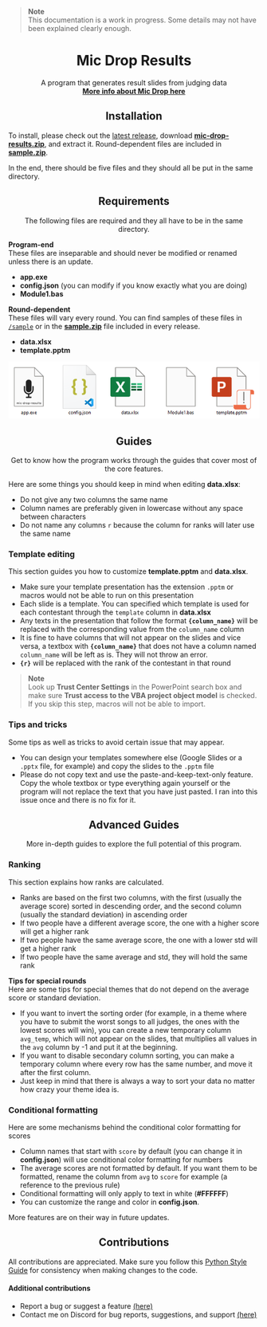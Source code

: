 > **Note**<br>
> This documentation is a work in progress. Some details may not have been explained clearly enough.

<h1 align="center">Mic Drop Results</h1>

<p align="center">
  A program that generates result slides from judging data<br>
  <a href="https://discord.gg/ZeGWzgvFcR"><b>More info about Mic Drop here</b></a>
</p>

<h2 align="center">Installation</h2>

To install, please check out the [latest release](https://github.com/berkeleyfx/mic-drop-results/releases/), download [**mic-drop-results.zip**](https://github.com/berkeleyfx/mic-drop-results/releases/latest/download/mic-drop-results.zip), and extract it. Round-dependent files are included in [**sample.zip**](https://github.com/berkeleyfx/mic-drop-results/releases/latest/download/sample.zip).

In the end, there should be five files and they should all be put in the same directory.

<h2 align="center">Requirements</h2>

<p align="center">The following files are required and they all have to be in the same directory.</p>

**Program-end**<br>
These files are inseparable and should never be modified or renamed unless there is an update.

- **app.exe**
- **config.json** (you can modify if you know exactly what you are doing)
- **Module1.bas**

**Round-dependent**<br>
These files will vary every round. You can find samples of these files in [`/sample`](./sample) or in the [**sample.zip**](https://github.com/berkeleyfx/mic-drop-results/releases/latest/download/sample.zip) file included in every release.

- **data.xlsx**
- **template.pptm**

<p align="center">
  <img src=".github/images/requirements.png"></img>
</p>

<h2 align="center">Guides</h2>

<p align="center">Get to know how the program works through the guides that cover most of the core features.</p>

Here are some things you should keep in mind when editing **data.xlsx**:
- Do not give any two columns the same name
- Column names are preferably given in lowercase without any space between characters
- Do not name any columns `r` because the column for ranks will later use the same name

### Template editing
This section guides you how to customize **template.pptm** and **data.xlsx**.

- Make sure your template presentation has the extension `.pptm` or macros would not be able to run on this presentation
- Each slide is a template. You can specified which template is used for each contestant through the `template` column in **data.xlsx**
- Any texts in the presentation that follow the format **`{column_name}`** will be replaced with the corresponding value from the `column_name` column
- It is fine to have columns that will not appear on the slides and vice versa, a textbox with **`{column_name}`** that does not have a column named `column_name` will be left as is. They will not throw an error.
- **`{r}`** will be replaced with the rank of the contestant in that round

> **Note**<br>
> Look up **Trust Center Settings** in the PowerPoint search box and make sure **Trust access to the VBA project object model** is checked. If you skip this step, macros will not be able to import.

### Tips and tricks
Some tips as well as tricks to avoid certain issue that may appear.

- You can design your templates somewhere else (Google Slides or a `.pptx` file, for example) and copy the slides to the `.pptm` file
- Please do not copy text and use the paste-and-keep-text-only feature. Copy the whole textbox or type everything again yourself or the program will not replace the text that you have just pasted. I ran into this issue once and there is no fix for it.

<h2 align="center">Advanced Guides</h2>

<p align="center">More in-depth guides to explore the full potential of this program.</p>

### Ranking
This section explains how ranks are calculated.
- Ranks are based on the first two columns, with the first (usually the average score) sorted in descending order, and the second column (usually the standard deviation) in ascending order
- If two people have a different average score, the one with a higher score will get a higher rank
- If two people have the same average score, the one with a lower std will get a higher rank
- If two people have the same average and std, they will hold the same rank

**Tips for special rounds**<br>
Here are some tips for special themes that do not depend on the average score or standard deviation.
- If you want to invert the sorting order (for example, in a theme where you have to submit the worst songs to all judges, the ones with the lowest scores will win), you can create a new temporary column `avg_temp`, which will not appear on the slides, that multiplies all values in the `avg` column by -1 and put it at the beginning.
- If you want to disable secondary column sorting, you can make a temporary column where every row has the same number, and move it after the first column.
- Just keep in mind that there is always a way to sort your data no matter how crazy your theme idea is.

### Conditional formatting
Here are some mechanisms behind the conditional color formatting for scores
- Column names that start with `score` by default (you can change it in **config.json**) will use conditional color formatting for numbers
- The average scores are not formatted by default. If you want them to be formatted, rename the column from `avg` to `score` for example (a reference to the previous rule)
- Conditional formatting will only apply to text in white (**#FFFFFF**)
- You can customize the range and color in **config.json**.

More features are on their way in future updates.

<h2 align="center">Contributions</h2>

All contributions are appreciated. Make sure you follow this [Python Style Guide](https://peps.python.org/pep-0008/) for consistency when making changes to the code.

#### Additional contributions
- Report a bug or suggest a feature [(here)](https://github.com/berkeleyfx/mic-drop-results/issues/new/choose)
- Contact me on Discord for bug reports, suggestions, and support [(here)](https://discord.com/users/1010885414850154587)
